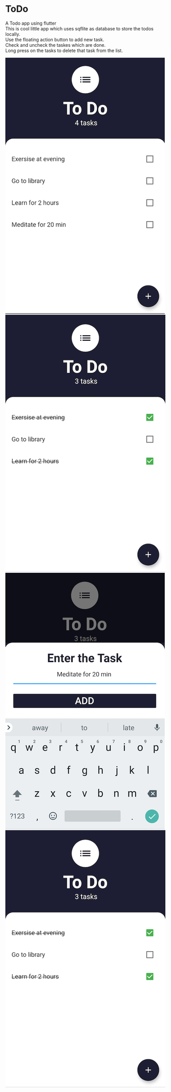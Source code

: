 # ToDo
 A Todo app using flutter <br>
 This is cool little app which uses sqflite as database to store the todos locally.<br>
 Use the floating action button to add new task.<br>
 Check and uncheck the taskes which are done.<br>
 Long press on the tasks to delete that task from the list.<br>

 
![](screenshots/ss1.png)
![](screenshots/ss2.png)
![](screenshots/ss3.png)
![](screenshots/ss2.png)
